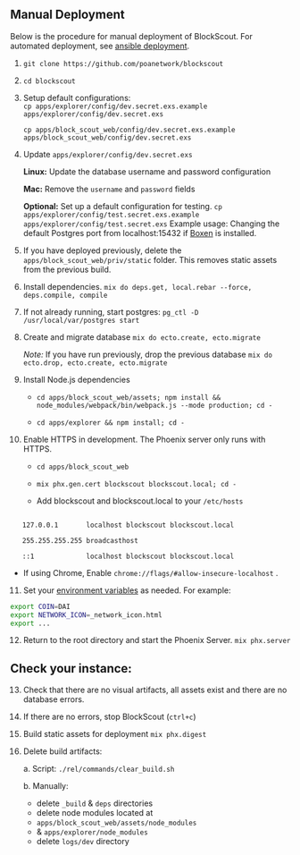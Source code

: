 <!-- manual-deployment.md -->

## Manual Deployment

Below is the procedure for manual deployment of BlockScout. For automated deployment, see [ansible deployment](ansible-deployment.md). 

1. `git clone https://github.com/poanetwork/blockscout`

2. `cd blockscout`

3. Setup default configurations:  
    `cp apps/explorer/config/dev.secret.exs.example apps/explorer/config/dev.secret.exs`

   `cp apps/block_scout_web/config/dev.secret.exs.example apps/block_scout_web/config/dev.secret.exs`

4. Update `apps/explorer/config/dev.secret.exs`
    
   **Linux:** Update the database username and password configuration
   
   **Mac:** Remove the  `username`  and  `password`  fields
   
   **Optional:** Set up a default configuration for testing.  `cp apps/explorer/config/test.secret.exs.example apps/explorer/config/test.secret.exs`  Example usage: Changing the default Postgres port from localhost:15432 if [Boxen](https://github.com/boxen/boxen) is installed.

5. If you have deployed previously, delete the `apps/block_scout_web/priv/static` folder. This removes static assets from the previous build.

6. Install dependencies. `mix do deps.get, local.rebar --force, deps.compile, compile`

7. If not already running, start postgres: `pg_ctl -D /usr/local/var/postgres start`

8. Create and migrate database `mix do ecto.create, ecto.migrate`

   *Note:*  If you have run previously, drop the previous database
   `mix do ecto.drop, ecto.create, ecto.migrate`

9. Install Node.js dependencies

   - `cd apps/block_scout_web/assets; npm install && node_modules/webpack/bin/webpack.js --mode production; cd -`

   - `cd apps/explorer && npm install; cd -`

10. Enable HTTPS in development. The Phoenix server only runs with HTTPS.

     * `cd apps/block_scout_web`

      * `mix phx.gen.cert blockscout blockscout.local; cd -`
      * Add blockscout and blockscout.local to your  `/etc/hosts`
```

   127.0.0.1       localhost blockscout blockscout.local

   255.255.255.255 broadcasthost

   ::1             localhost blockscout blockscout.local

```

* If using Chrome, Enable  `chrome://flags/#allow-insecure-localhost` .

11.  Set your [environment variables](env-variables.md) as needed.  For example:
```bash
export COIN=DAI
export NETWORK_ICON=_network_icon.html
export ... 
```

12. Return to the root directory and start the Phoenix Server.  `mix phx.server`

## Check your instance:

13. Check that there are no visual artifacts, all assets exist and there are no database errors.

14. If there are no errors, stop BlockScout (`ctrl+c`)

15. Build static assets for deployment `mix phx.digest`

16. Delete build artifacts:
    
    a.  Script: `./rel/commands/clear_build.sh`

    b. Manually:
       -  delete `_build` & `deps` directories
       - delete node modules located at
       - `apps/block_scout_web/assets/node_modules`
       - & `apps/explorer/node_modules`
       - delete `logs/dev` directory
